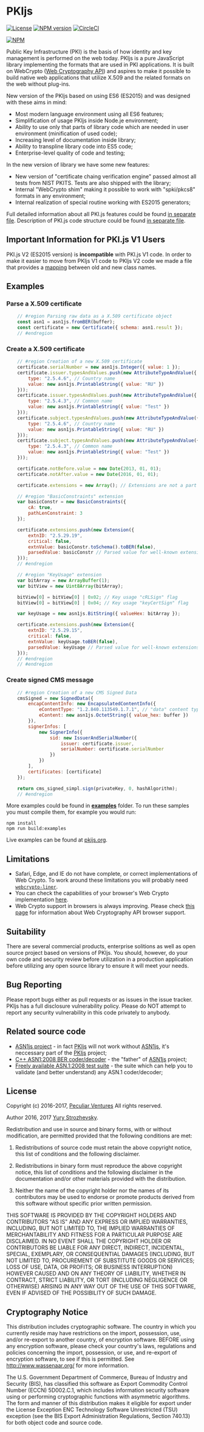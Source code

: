 # PKIjs

[![License](https://img.shields.io/badge/license-MIT-green.svg?style=flat)](https://raw.githubusercontent.com/PeculiarVentures/pki.js/master/LICENSE)  [![NPM version](https://badge.fury.io/js/pkijs.svg)](http://badge.fury.io/js/pkijs)  [![CircleCI](https://circleci.com/gh/PeculiarVentures/PKI.js.svg?style=svg)](https://circleci.com/gh/PeculiarVentures/PKI.js)

[![NPM](https://nodei.co/npm-dl/pkijs.png?months=3&height=2)](https://nodei.co/npm/pkijs/)



Public Key Infrastructure (PKI) is the basis of how identity and key management is performed on the web today. PKIjs is a pure JavaScript library implementing the formats that are used in PKI applications. It is built on WebCrypto ([Web Cryptography API](http://www.w3.org/TR/WebCryptoAPI/)) and aspires to make it possible to build native web applications that utilize X.509 and the related formats on the web without plug-ins.

New version of the PKIjs based on using ES6 (ES2015) and was designed with these aims in mind:

* Most modern language environment using all ES6 features;
* Simplification of usage PKIjs inside Node.je environment;
* Ability to use only that parts of library code which are needed in user environment (minification of used code);
* Increasing level of documentation inside library;
* Ability to transpline library code into ES5 code;
* Enterprise-level quality of code and testing;

In the new version of library we have some new features:

* New version of "certificate chaing verification engine" passed almost all tests from NIST PKITS. Tests are also shipped with the library;
* Internal "WebCrypto shim" making it possible to work with "spki/pkcs8" formats in any environment;
* Internal realization of special routine working with ES2015 generators;

Full detailed information about all PKI.js features could be found [in separate file](FEATURES.md).
Description of PKI.js code structure could be found [in separate file](https://github.com/PeculiarVentures/PKI.js/tree/master/src/README.md).

## Important Information for PKI.js V1 Users
PKI.js V2 (ES2015 version) is **incompatible** with PKI.js V1 code. In order to make it easier to move from PKIjs V1 code to PKIjs V2 code we made a file that provides a [mapping](MAPPING.md) between old and new class names.

## Examples

### Parse a X.509 certificate

```javascript
    // #region Parsing raw data as a X.509 certificate object
    const asn1 = asn1js.fromBER(buffer);
    const certificate = new Certificate({ schema: asn1.result });
    // #endregion
```

### Create a X.509 certificate

```javascript
    // #region Creation of a new X.509 certificate
    certificate.serialNumber = new asn1js.Integer({ value: 1 });
    certificate.issuer.typesAndValues.push(new AttributeTypeAndValue({
        type: "2.5.4.6", // Country name
        value: new asn1js.PrintableString({ value: "RU" })
    }));
    certificate.issuer.typesAndValues.push(new AttributeTypeAndValue({
        type: "2.5.4.3", // Common name
        value: new asn1js.PrintableString({ value: "Test" })
    }));
    certificate.subject.typesAndValues.push(new AttributeTypeAndValue({
        type: "2.5.4.6", // Country name
        value: new asn1js.PrintableString({ value: "RU" })
    }));
    certificate.subject.typesAndValues.push(new AttributeTypeAndValue({
        type: "2.5.4.3", // Common name
        value: new asn1js.PrintableString({ value: "Test" })
    }));

    certificate.notBefore.value = new Date(2013, 01, 01);
    certificate.notAfter.value = new Date(2016, 01, 01);

    certificate.extensions = new Array(); // Extensions are not a part of certificate by default, it's an optional array

    // #region "BasicConstraints" extension
    var basicConstr = new BasicConstraints({
        cA: true,
        pathLenConstraint: 3
    });

    certificate.extensions.push(new Extension({
        extnID: "2.5.29.19",
        critical: false,
        extnValue: basicConstr.toSchema().toBER(false),
        parsedValue: basicConstr // Parsed value for well-known extensions
    }));
    // #endregion

    // #region "KeyUsage" extension
    var bitArray = new ArrayBuffer(1);
    var bitView = new Uint8Array(bitArray);

    bitView[0] = bitView[0] | 0x02; // Key usage "cRLSign" flag
    bitView[0] = bitView[0] | 0x04; // Key usage "keyCertSign" flag

    var keyUsage = new asn1js.BitString({ valueHex: bitArray });

    certificate.extensions.push(new Extension({
        extnID: "2.5.29.15",
        critical: false,
        extnValue: keyUsage.toBER(false),
        parsedValue: keyUsage // Parsed value for well-known extensions
    }));
    // #endregion
    // #endregion
```

### Create signed CMS message

```javascript
    // #region Creation of a new CMS Signed Data
    cmsSigned = new SignedData({
        encapContentInfo: new EncapsulatedContentInfo({
            eContentType: "1.2.840.113549.1.7.1", // "data" content type
            eContent: new asn1js.OctetString({ value_hex: buffer })
        }),
        signerInfos: [
            new SignerInfo({
                sid: new IssuerAndSerialNumber({
                    issuer: certificate.issuer,
                    serialNumber: certificate.serialNumber
                })
            })
        ],
        certificates: [certificate]
    });

    return cms_signed_simpl.sign(privateKey, 0, hashAlgorithm);
    // #endregion

```

More examples could be found in [**examples**](https://github.com/PeculiarVentures/PKI.js/tree/master/examples) folder. To run these samples you must compile them, for example you would run:

```
npm install
npm run build:examples
```

Live examples can be found at [pkijs.org](https://pkijs.org).

## Limitations

* Safari, Edge, and IE do not have complete, or correct implementations of Web Crypto. To work around these limitations you will probably need [`webcrypto-liner`](https://github.com/PeculiarVentures/webcrypto-liner/).
* You can check the capabilities of your browser's Web Crypto implementation [here](https://peculiarventures.github.io/pv-webcrypto-tests/).
* Web Crypto support in browsers is always improving. Please check [this page](http://caniuse.com/#feat=cryptography) for information about Web Cryptography API browser support.

## Suitability
There are several commercial products, enterprise solitions as well as open source project based on versions of PKIjs. You should, however, do your own code and security review before utilization in a production application before utilizing any open source library to ensure it will meet your needs.

## Bug Reporting
Please report bugs either as pull requests or as issues in the issue tracker. PKIjs has a full disclosure vulnerability policy. Please do NOT attempt to report any security vulnerability in this code privately to anybody.

## Related source code

* [ASN1js project](https://github.com/PeculiarVentures/ASN1.js) - in fact [PKIjs][] will not work without [ASN1js][], it's neccessary part of the [PKIjs][] project;
* [C++ ASN1:2008 BER coder/decoder](https://github.com/YuryStrozhevsky/C-plus-plus-ASN.1-2008-coder-decoder) - the "father" of [ASN1js][] project;
* [Freely available ASN.1:2008 test suite](https://github.com/YuryStrozhevsky/ASN1-2008-free-test-suite) - the suite which can help you to validate (and better understand) any ASN.1 coder/decoder;

## License

Copyright (c) 2016-2017, [Peculiar Ventures](http://peculiarventures.com/)
All rights reserved.

Author 2016, 2017 [Yury Strozhevsky](http://www.strozhevsky.com/).

Redistribution and use in source and binary forms, with or without modification, 
are permitted provided that the following conditions are met:

1. Redistributions of source code must retain the above copyright notice, 
   this list of conditions and the following disclaimer.

2. Redistributions in binary form must reproduce the above copyright notice, 
   this list of conditions and the following disclaimer in the documentation 
   and/or other materials provided with the distribution.

3. Neither the name of the copyright holder nor the names of its contributors 
   may be used to endorse or promote products derived from this software without 
   specific prior written permission.

THIS SOFTWARE IS PROVIDED BY THE COPYRIGHT HOLDERS AND CONTRIBUTORS "AS IS" AND 
ANY EXPRESS OR IMPLIED WARRANTIES, INCLUDING, BUT NOT LIMITED TO, THE IMPLIED 
WARRANTIES OF MERCHANTABILITY AND FITNESS FOR A PARTICULAR PURPOSE ARE DISCLAIMED. 
IN NO EVENT SHALL THE COPYRIGHT HOLDER OR CONTRIBUTORS BE LIABLE FOR ANY DIRECT, 
INDIRECT, INCIDENTAL, SPECIAL, EXEMPLARY, OR CONSEQUENTIAL DAMAGES (INCLUDING, BUT 
NOT LIMITED TO, PROCUREMENT OF SUBSTITUTE GOODS OR SERVICES; LOSS OF USE, DATA, OR 
PROFITS; OR BUSINESS INTERRUPTION) HOWEVER CAUSED AND ON ANY THEORY OF LIABILITY, 
WHETHER IN CONTRACT, STRICT LIABILITY, OR TORT (INCLUDING NEGLIGENCE OR OTHERWISE) 
ARISING IN ANY WAY OUT OF THE USE OF THIS SOFTWARE, EVEN IF ADVISED OF THE POSSIBILITY 
OF SUCH DAMAGE. 


[ASN.1]: http://en.wikipedia.org/wiki/Abstract_Syntax_Notation_One
[ASN1js]: http://asn1js.org/
[PKIjs]: http://pkijs.org/
[BER]: http://en.wikipedia.org/wiki/X.690#BER_encoding
[DER]: http://en.wikipedia.org/wiki/X.690#DER_encoding
[freely available ASN.1:2008 test suite]: http://www.strozhevsky.com/free_docs/free_asn1_testsuite_descr.pdf


## Cryptography Notice

This distribution includes cryptographic software. The country in which you currently reside may have restrictions on the import, possession, use, and/or re-export to another country, of encryption software.
BEFORE using any encryption software, please check your country's laws, regulations and policies concerning the import, possession, or use, and re-export of encryption software, to see if this is permitted.
See <http://www.wassenaar.org/> for more information.

The U.S. Government Department of Commerce, Bureau of Industry and Security (BIS), has classified this software as Export Commodity Control Number (ECCN) 5D002.C.1, which includes information security software using or performing cryptographic functions with asymmetric algorithms.
The form and manner of this distribution makes it eligible for export under the License Exception ENC Technology Software Unrestricted (TSU) exception (see the BIS Export Administration Regulations, Section 740.13) for both object code and source code.



